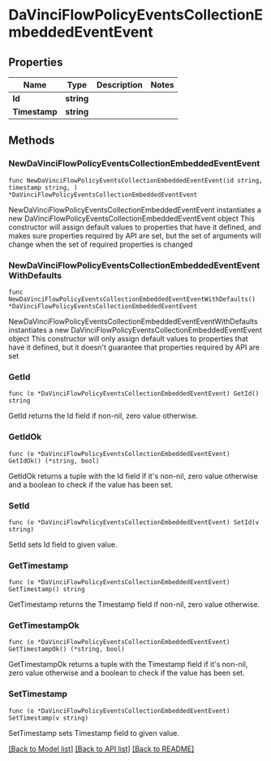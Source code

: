 # DaVinciFlowPolicyEventsCollectionEmbeddedEventEvent

## Properties

Name | Type | Description | Notes
------------ | ------------- | ------------- | -------------
**Id** | **string** |  | 
**Timestamp** | **string** |  | 

## Methods

### NewDaVinciFlowPolicyEventsCollectionEmbeddedEventEvent

`func NewDaVinciFlowPolicyEventsCollectionEmbeddedEventEvent(id string, timestamp string, ) *DaVinciFlowPolicyEventsCollectionEmbeddedEventEvent`

NewDaVinciFlowPolicyEventsCollectionEmbeddedEventEvent instantiates a new DaVinciFlowPolicyEventsCollectionEmbeddedEventEvent object
This constructor will assign default values to properties that have it defined,
and makes sure properties required by API are set, but the set of arguments
will change when the set of required properties is changed

### NewDaVinciFlowPolicyEventsCollectionEmbeddedEventEventWithDefaults

`func NewDaVinciFlowPolicyEventsCollectionEmbeddedEventEventWithDefaults() *DaVinciFlowPolicyEventsCollectionEmbeddedEventEvent`

NewDaVinciFlowPolicyEventsCollectionEmbeddedEventEventWithDefaults instantiates a new DaVinciFlowPolicyEventsCollectionEmbeddedEventEvent object
This constructor will only assign default values to properties that have it defined,
but it doesn't guarantee that properties required by API are set

### GetId

`func (o *DaVinciFlowPolicyEventsCollectionEmbeddedEventEvent) GetId() string`

GetId returns the Id field if non-nil, zero value otherwise.

### GetIdOk

`func (o *DaVinciFlowPolicyEventsCollectionEmbeddedEventEvent) GetIdOk() (*string, bool)`

GetIdOk returns a tuple with the Id field if it's non-nil, zero value otherwise
and a boolean to check if the value has been set.

### SetId

`func (o *DaVinciFlowPolicyEventsCollectionEmbeddedEventEvent) SetId(v string)`

SetId sets Id field to given value.


### GetTimestamp

`func (o *DaVinciFlowPolicyEventsCollectionEmbeddedEventEvent) GetTimestamp() string`

GetTimestamp returns the Timestamp field if non-nil, zero value otherwise.

### GetTimestampOk

`func (o *DaVinciFlowPolicyEventsCollectionEmbeddedEventEvent) GetTimestampOk() (*string, bool)`

GetTimestampOk returns a tuple with the Timestamp field if it's non-nil, zero value otherwise
and a boolean to check if the value has been set.

### SetTimestamp

`func (o *DaVinciFlowPolicyEventsCollectionEmbeddedEventEvent) SetTimestamp(v string)`

SetTimestamp sets Timestamp field to given value.



[[Back to Model list]](../README.md#documentation-for-models) [[Back to API list]](../README.md#documentation-for-api-endpoints) [[Back to README]](../README.md)


